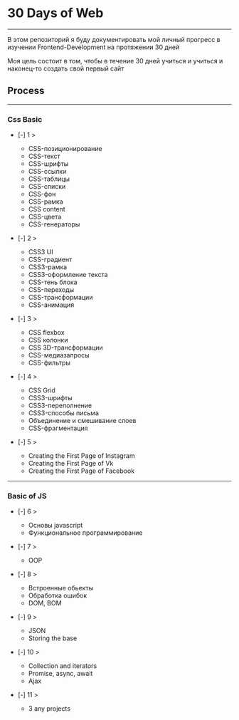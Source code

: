 # 30 Days of Web
---
В этом репозиторий я буду документировать мой личный прогресс в изучении Frontend-Development на протяжении 30 дней

Моя цель состоит в том, чтобы в течение 30 дней учиться и учиться и наконец-то создать свой первый сайт

## Process
---
### Css Basic
* [-] 1 > 
    * CSS-позиционирование
    * CSS-текст
    * CSS-шрифты
    * CSS-ссылки
    * CSS-таблицы
    * CSS-списки
    * CSS-фон
    * CSS-рамка
    * CSS content
    * CSS-цвета
    * CSS-генераторы

* [-] 2 >
    * CSS3 UI
    * CSS-градиент
    * CSS3-рамка
    * CSS3-оформление текста
    * CSS-тень блока
    * CSS-переходы
    * CSS-трансформации
    * CSS-анимация

* [-] 3 >
    * CSS flexbox
    * CSS колонки
    * CSS 3D-трансформации
    * CSS-медиазапросы
    * CSS-фильтры

* [-] 4 >
    * CSS Grid
    * CSS3-шрифты
    * CSS3-переполнение
    * CSS3-способы письма
    * Объединение и смешивание слоев
    * CSS-фрагментация

* [-] 5 >
    * Creating the First Page of Instagram
    * Creating the First Page of Vk
    * Creating the First Page of Facebook

---
### Basic of JS
* [-] 6 >
    * Основы javascript
    * Функциональное программирование

* [-] 7 >
    * OOP

* [-] 8 >
    * Встроенные обьекты
    * Обработка ошибок
    * DOM, BOM

* [-] 9 >
    * JSON
    * Storing the base

* [-] 10 >
    * Collection and iterators 
    * Promise, async, await
    * Ajax

* [-] 11 >
    * 3 any projects
